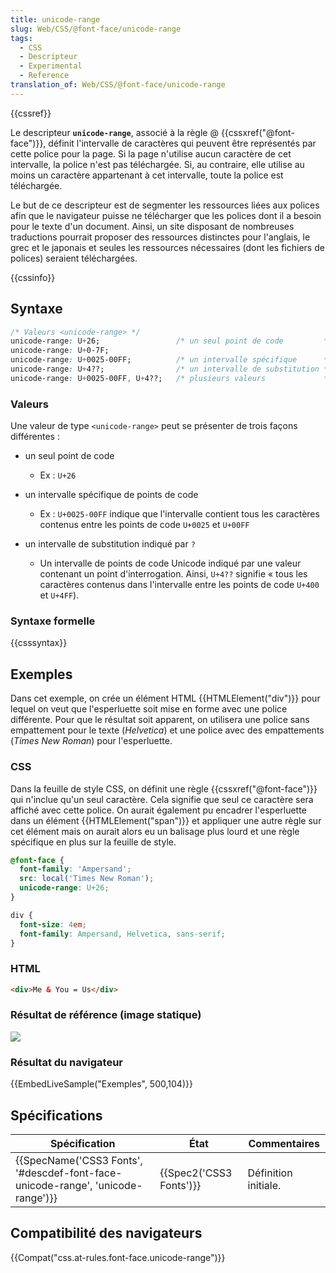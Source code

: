 ```yaml
---
title: unicode-range
slug: Web/CSS/@font-face/unicode-range
tags:
  - CSS
  - Descripteur
  - Experimental
  - Reference
translation_of: Web/CSS/@font-face/unicode-range
---
```

{{cssref}}

Le descripteur **`unicode-range`**, associé à la règle @ {{cssxref("@font-face")}}, définit l'intervalle de caractères qui peuvent être représentés par cette police pour la page. Si la page n'utilise aucun caractère de cet intervalle, la police n'est pas téléchargée. Si, au contraire, elle utilise au moins un caractère appartenant à cet intervalle, toute la police est téléchargée.

Le but de ce descripteur est de segmenter les ressources liées aux polices afin que le navigateur puisse ne télécharger que les polices dont il a besoin pour le texte d'un document. Ainsi, un site disposant de nombreuses traductions pourrait proposer des ressources distinctes pour l'anglais, le grec et le japonais et seules les ressources nécessaires (dont les fichiers de polices) seraient téléchargées.

{{cssinfo}}

## Syntaxe

```css
/* Valeurs <unicode-range> */
unicode-range: U+26;                 /* un seul point de code         */
unicode-range: U+0-7F;
unicode-range: U+0025-00FF;          /* un intervalle spécifique      */
unicode-range: U+4??;                /* un intervalle de substitution */
unicode-range: U+0025-00FF, U+4??;   /* plusieurs valeurs             */
```

### Valeurs

Une valeur de type `<unicode-range>` peut se présenter de trois façons différentes :

- un seul point de code

  - Ex : `U+26`

- un intervalle spécifique de points de code

  - Ex : `U+0025-00FF` indique que l'intervalle contient tous les caractères contenus entre les points de code `U+0025` et `U+00FF`

- un intervalle de substitution indiqué par `?`

  - Un intervalle de points de code Unicode indiqué par une valeur contenant un point d'interrogation. Ainsi, `U+4??` signifie « tous les caractères contenus dans l'intervalle entre les points de code `U+400` et `U+4FF`).

### Syntaxe formelle

{{csssyntax}}

## Exemples

Dans cet exemple, on crée un élément HTML {{HTMLElement("div")}} pour lequel on veut que l'esperluette soit mise en forme avec une police différente. Pour que le résultat soit apparent, on utilisera une police sans empattement pour le texte (_Helvetica_) et une police avec des empattements (_Times New Roman_) pour l'esperluette.

### CSS

Dans la feuille de style CSS, on définit une règle {{cssxref("@font-face")}} qui n'inclue qu'un seul caractère. Cela signifie que seul ce caractère sera affiché avec cette police. On aurait également pu encadrer l'esperluette dans un élément {{HTMLElement("span")}} et appliquer une autre règle sur cet élément mais on aurait alors eu un balisage plus lourd et une règle spécifique en plus sur la feuille de style.

```css
@font-face {
  font-family: 'Ampersand';
  src: local('Times New Roman');
  unicode-range: U+26;
}

div {
  font-size: 4em;
  font-family: Ampersand, Helvetica, sans-serif;
}
```

### HTML

```html
<div>Me & You = Us</div>
```

### Résultat de référence (image statique)

![](https://mdn.mozillademos.org/files/6043/Refresult.png)

### Résultat du navigateur

{{EmbedLiveSample("Exemples", 500,104)}}

## Spécifications

| Spécification                                                                                            | État                             | Commentaires         |
| -------------------------------------------------------------------------------------------------------- | -------------------------------- | -------------------- |
| {{SpecName('CSS3 Fonts', '#descdef-font-face-unicode-range', 'unicode-range')}} | {{Spec2('CSS3 Fonts')}} | Définition initiale. |

## Compatibilité des navigateurs

{{Compat("css.at-rules.font-face.unicode-range")}}
